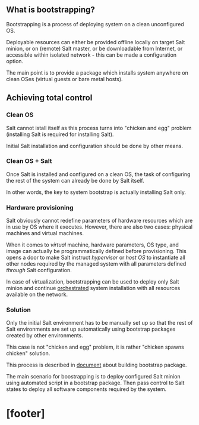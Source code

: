 
## What is bootstrapping? ##

Bootstrapping is a process of deploying system on a clean unconfigured OS.

Deployable resources can either be provided offline locally
on target Salt minion, or on (remote) Salt master, or be downloadable
from Internet, or accessible within isolated network - this can be made
a configuration option.

The main point is to provide a package which installs system
anywhere on clean OSes (virtual guests or bare metal hosts).

## Achieving total control ##

### Clean OS ###

Salt cannot istall itself as this process turns
into "chicken and egg" problem
(installing Salt is required for installing Salt).

Initial Salt installation and configuration should be done by other means.

### Clean OS + Salt ###

Once Salt is installed and configured on a clean OS, the task of
configuring the rest of the system can already be done by Salt itself.

In other words, the key to system bootstrap is actually installing Salt only.

### Hardware provisioning ###

Salt obviously cannot redefine parameters of hardware resources which are
in use by OS where it executes. However, there are also two cases:
physical machines and virtual machines.

When it comes to _virtual_ machine, hardware parameters, OS type, and image
can actually be programmatically defined before provisioning. This opens
a door to make Salt instruct _hypervisor_ or _host OS_ to instantiate all
other nodes required by the managed system with all parameters defined
_through_ Salt configuration.

In case of virtualization, bootstrapping can be used to deploy only Salt
minion and continue [orchestrated](orchestration.md) system installation
with all resources available on the network.

### Solution ###

Only the initial Salt environment has to be manually set up
so that the rest of Salt environments are set up automatically using
bootstrap packages created by other environments.

This case is not "chicken and egg" problem,
it is rather "chicken spawns chicken" solution.

This process is described in [document][3] about building bootstrap package.

The main scenario for boostrapping is to deploy configured Salt minion using
automated script in a bootstrap package. Then pass control to Salt states to
deploy all software components required by the system.

# [footer] #

[2]: docs/orchestration.md
[3]: docs/bootstrap/build.md

